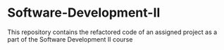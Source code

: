 # Software-Development-II
This repository contains the refactored code of an assigned project as a part of the Software Development II course
